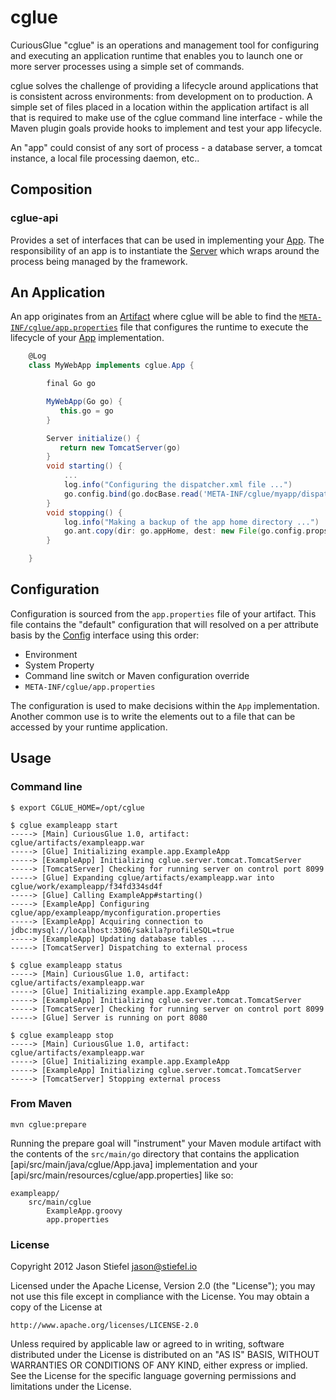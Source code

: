 cglue
=====

CuriousGlue "cglue" is an operations and management tool for configuring and executing an application runtime that
 enables you to launch one or more server processes using a simple set of commands.

cglue solves the challenge of providing a lifecycle around applications that is consistent across environments: from
 development on to production. A simple set of files placed in a location within the application artifact is all that
 is required to make use of the cglue command line interface - while the Maven plugin goals provide hooks to implement
 and test your app lifecycle.

An "app" could consist of any sort of process - a database server, a tomcat instance, a local file processing daemon,
 etc..

Composition
-----

### cglue-api

Provides a set of interfaces that can be used in implementing your [App](api/src/main/java/cglue/App.java). The
 responsibility of an app is to instantiate the [Server](api/src/main/java/cglue/Server.java) which wraps around
 the process being managed by the framework.

An Application
-----

An app originates from an [Artifact](api/src/main/java/cglue/Artifact.java) where cglue will be able to find the
 [`META-INF/cglue/app.properties`](api/src/main/resources/cglu/app.properties) file that configures the runtime to
 execute the lifecycle of your [App](api/src/main/java/cglue/App.java) implementation.

```groovy
    @Log
    class MyWebApp implements cglue.App {

        final Go go

        MyWebApp(Go go) {
           this.go = go
        }

        Server initialize() {
           return new TomcatServer(go)
        }
        void starting() {
            ...
            log.info("Configuring the dispatcher.xml file ...")
            go.config.bind(go.docBase.read('META-INF/cglue/myapp/dispatcher.xml'), go.docBase.write('WEB-INF/classes/dispatcher.xml'))
        }
        void stopping() {
            log.info("Making a backup of the app home directory ...")
            go.ant.copy(dir: go.appHome, dest: new File(go.config.props['myapp.backupDir']))
        }

    }
````

Configuration
-----

Configuration is sourced from the `app.properties` file of your artifact. This file contains the "default" configuration
 that will resolved on a per attribute basis by the [Config](api/src/main/java/cglue/Config) interface using this
 order:

* Environment
* System Property
* Command line switch or Maven configuration override
* `META-INF/cglue/app.properties`

The configuration is used to make decisions within the `App` implementation. Another common use is to write the elements
 out to a file that can be accessed by your runtime application.

Usage
-----

### Command line

    $ export CGLUE_HOME=/opt/cglue

    $ cglue exampleapp start
    -----> [Main] CuriousGlue 1.0, artifact: cglue/artifacts/exampleapp.war
    -----> [Glue] Initializing example.app.ExampleApp
    -----> [ExampleApp] Initializing cglue.server.tomcat.TomcatServer
    -----> [TomcatServer] Checking for running server on control port 8099
    -----> [Glue] Expanding cglue/artifacts/exampleapp.war into cglue/work/exampleapp/f34fd334sd4f
    -----> [Glue] Calling ExampleApp#starting()
    -----> [ExampleApp] Configuring cglue/app/exampleapp/myconfiguration.properties
    -----> [ExampleApp] Acquiring connection to jdbc:mysql://localhost:3306/sakila?profileSQL=true
    -----> [ExampleApp] Updating database tables ...
    -----> [TomcatServer] Dispatching to external process

    $ cglue exampleapp status
    -----> [Main] CuriousGlue 1.0, artifact: cglue/artifacts/exampleapp.war
    -----> [Glue] Initializing example.app.ExampleApp
    -----> [ExampleApp] Initializing cglue.server.tomcat.TomcatServer
    -----> [TomcatServer] Checking for running server on control port 8099
    -----> [Glue] Server is running on port 8080

    $ cglue exampleapp stop
    -----> [Main] CuriousGlue 1.0, artifact: cglue/artifacts/exampleapp.war
    -----> [Glue] Initializing example.app.ExampleApp
    -----> [ExampleApp] Initializing cglue.server.tomcat.TomcatServer
    -----> [TomcatServer] Stopping external process

### From Maven

    mvn cglue:prepare

Running the prepare goal will "instrument" your Maven module artifact with the contents of the `src/main/go` directory
that contains the application [api/src/main/java/cglue/App.java] implementation and your
[api/src/main/resources/cglue/app.properties] like so:

    exampleapp/
        src/main/cglue
            ExampleApp.groovy
            app.properties














### License

Copyright 2012 Jason Stiefel <jason@stiefel.io>

Licensed under the Apache License, Version 2.0 (the "License");
you may not use this file except in compliance with the License.
You may obtain a copy of the License at

    http://www.apache.org/licenses/LICENSE-2.0

Unless required by applicable law or agreed to in writing, software
distributed under the License is distributed on an "AS IS" BASIS,
WITHOUT WARRANTIES OR CONDITIONS OF ANY KIND, either express or implied.
See the License for the specific language governing permissions and
limitations under the License.